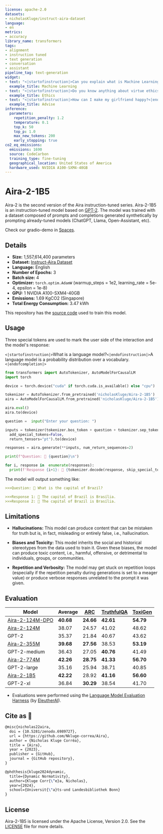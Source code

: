 ```yaml
---
license: apache-2.0
datasets:
- nicholasKluge/instruct-aira-dataset
language:
- en
metrics:
- accuracy
library_name: transformers
tags:
- alignment
- instruction tuned
- text generation
- conversation
- assistant
pipeline_tag: text-generation
widget:
- text: "<|startofinstruction|>Can you explain what is Machine Learning?<|endofinstruction|>"
  example_title: Machine Learning
- text: "<|startofinstruction|>Do you know anything about virtue ethics?<|endofinstruction|>"
  example_title: Ethics
- text: "<|startofinstruction|>How can I make my girlfriend happy?<|endofinstruction|>"
  example_title: Advise
inference:
  parameters:
    repetition_penalty: 1.2
    temperature: 0.1
    top_k: 50
    top_p: 1.0
    max_new_tokens: 200
    early_stopping: true
co2_eq_emissions:
  emissions: 1690
  source: CodeCarbon
  training_type: fine-tuning
  geographical_location: United States of America
  hardware_used: NVIDIA A100-SXM4-40GB
---
```

# Aira-2-1B5

Aira-2 is the second version of the Aira instruction-tuned series. Aira-2-1B5 is an instruction-tuned model based on [GPT-2](https://huggingface.co/gpt2-xl). The model was trained with a dataset composed of prompts and completions generated synthetically by prompting already-tuned models (ChatGPT, Llama, Open-Assistant, etc).

Check our gradio-demo in [Spaces](https://huggingface.co/spaces/nicholasKluge/Aira-Demo).

## Details

- **Size:** 1,557,614,400 parameters
- **Dataset:** [Instruct-Aira Dataset](https://huggingface.co/datasets/nicholasKluge/instruct-aira-dataset)
- **Language:** English
- **Number of Epochs:** 3
- **Batch size:** 4
- **Optimizer:** `torch.optim.AdamW` (warmup_steps = 1e2, learning_rate = 5e-4, epsilon = 1e-8)
- **GPU:** 1 NVIDIA A100-SXM4-40GB
- **Emissions:** 1.69 KgCO2 (Singapore)
- **Total Energy Consumption:** 3.47 kWh

This repository has the [source code](https://github.com/Nkluge-correa/Aira) used to train this model.

## Usage

Three special tokens are used to mark the user side of the interaction and the model's response:

`<|startofinstruction|>`What is a language model?`<|endofinstruction|>`A language model is a probability distribution over a vocabulary.`<|endofcompletion|>`

```python
from transformers import AutoTokenizer, AutoModelForCausalLM
import torch

device = torch.device("cuda" if torch.cuda.is_available() else "cpu")

tokenizer = AutoTokenizer.from_pretrained('nicholasKluge/Aira-2-1B5')
aira = AutoModelForCausalLM.from_pretrained('nicholasKluge/Aira-2-1B5')

aira.eval()
aira.to(device)

question =  input("Enter your question: ")

inputs = tokenizer(tokenizer.bos_token + question + tokenizer.sep_token,
  add_special_tokens=False,
  return_tensors="pt").to(device)

responses = aira.generate(**inputs, num_return_sequences=2)

print(f"Question: 👤 {question}\n")

for i, response in  enumerate(responses):
  print(f'Response {i+1}: 🤖 {tokenizer.decode(response, skip_special_tokens=True).replace(question, "")}')
```

The model will output something like:

```markdown
>>>Question: 👤 What is the capital of Brazil?

>>>Response 1: 🤖 The capital of Brazil is Brasília.
>>>Response 2: 🤖 The capital of Brazil is Brasília.
```

## Limitations

- **Hallucinations:** This model can produce content that can be mistaken for truth but is, in fact, misleading or entirely false, i.e., hallucination.

- **Biases and Toxicity:** This model inherits the social and historical stereotypes from the data used to train it. Given these biases, the model can produce toxic content, i.e., harmful, offensive, or detrimental to individuals, groups, or communities.

- **Repetition and Verbosity:** The model may get stuck on repetition loops (especially if the repetition penalty during generations is set to a meager value) or produce verbose responses unrelated to the prompt it was given.

## Evaluation

|Model                                                                   |Average   |[ARC](https://arxiv.org/abs/1803.05457) |[TruthfulQA](https://arxiv.org/abs/2109.07958) |[ToxiGen](https://arxiv.org/abs/2203.09509) |
| ---------------------------------------------------------------------- | -------- | -------------------------------------- | --------------------------------------------- | ------------------------------------------ |
|[Aira-2-124M-DPO](https://huggingface.co/nicholasKluge/Aira-2-124M-DPO) |**40.68** |**24.66**                               |**42.61**                                      |**54.79**                                   |
|[Aira-2-124M](https://huggingface.co/nicholasKluge/Aira-2-124M)         |38.07     |24.57                                   |41.02                                          |48.62                                       |
|GPT-2                                                                   |35.37     |21.84                                   |40.67                                          |43.62                                       |
|[Aira-2-355M](https://huggingface.co/nicholasKluge/Aira-2-355M)         |**39.68** |**27.56**                               |38.53                                          |**53.19**                                   |
|GPT-2-medium                                                            |36.43     |27.05                                   |**40.76**                                      |41.49                                       |
|[Aira-2-774M](https://huggingface.co/nicholasKluge/Aira-2-774M)         |**42.26** |**28.75**                               |**41.33**                                      |**56.70**                                   |
|GPT-2-large                                                             |35.16     |25.94                                   |38.71                                          |40.85                                       |
|[Aira-2-1B5](https://huggingface.co/nicholasKluge/Aira-2-1B5)           |**42.22** |28.92                                   |**41.16**                                      |**56.60**                                   |
|GPT-2-xl                                                                |36.84     |**30.29**                               |38.54                                          |41.70                                       |

- Evaluations were performed using the [Language Model Evaluation Harness](https://github.com/EleutherAI/lm-evaluation-harness) (by [EleutherAI](https://www.eleuther.ai/)).

## Cite as 🤗

```latex
@misc{nicholas22aira,
  doi = {10.5281/zenodo.6989727},
  url = {https://github.com/Nkluge-correa/Aira},
  author = {Nicholas Kluge Corrêa},
  title = {Aira},
  year = {2023},
  publisher = {GitHub},
  journal = {GitHub repository},
}

@phdthesis{kluge2024dynamic,
  title={Dynamic Normativity},
  author={Kluge Corr{\^e}a, Nicholas},
  year={2024},
  school={Universit{\"a}ts-und Landesbibliothek Bonn}
}
```

## License

Aira-2-1B5 is licensed under the Apache License, Version 2.0. See the [LICENSE](LICENSE) file for more details.
